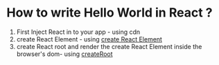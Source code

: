 # How to write Hello World in React ?

1. First Inject React in to your app - using cdn
2. create React Element - using [create React Element](/notes/episode-1/createElement.md)
3. create React root and render the create React Element inside the browser's dom- using [createRoot](/notes/episode-1/createRoot.md)
